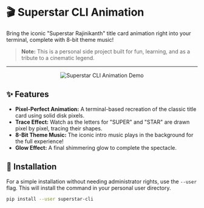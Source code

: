 # 🎬 Superstar CLI Animation

Bring the iconic "Superstar Rajinikanth" title card animation right into your terminal, complete with 8-bit theme music!

> **Note:** This is a personal side project built for fun, learning, and as a tribute to a cinematic legend.

---

<p align="center">
  <img src="https://github.com/user-attachments/assets/c80ac82a-e9f2-49dc-8a29-36b333d83198" alt="Superstar CLI Animation Demo">
</p>


## ✨ Features

* **Pixel-Perfect Animation:** A terminal-based recreation of the classic title card using solid disk pixels.
* **Trace Effect:** Watch as the letters for "SUPER" and "STAR" are drawn pixel by pixel, tracing their shapes.
* **8-Bit Theme Music:** The iconic intro music plays in the background for the full experience!
* **Glow Effect:** A final shimmering glow to complete the spectacle.

## 🚀 Installation

For a simple installation without needing administrator rights, use the `--user` flag. This will install the command in your personal user directory.

```bash
pip install --user superstar-cli
